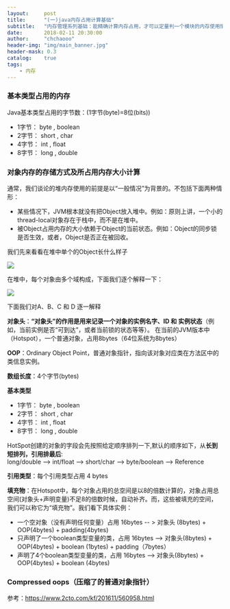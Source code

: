 ```yaml
---
layout:     post
title:      "(一)java内存占用计算基础"
subtitle:   "内存管理系列基础：能精确计算内存占用，才可以定量判一个模块的内存使用情况是否符合预期"
date:       2018-02-11 20:30:00
author:     "chchaooo"
header-img: "img/main_banner.jpg"
header-mask: 0.3
catalog:    true
tags:
    - 内存
---
```


### 基本类型占用的内存

Java基本类型占用的字节数：(1字节(byte)=8位(bits))
* 1字节： byte , boolean
* 2字节： short , char
* 4字节： int , float
* 8字节： long , double


### 对象内存的存储方式及所占用内存大小计算

通常，我们谈论的堆内存使用的前提是以“一般情况”为背景的。不包括下面两种情形：

* 某些情况下，JVM根本就没有把Object放入堆中。例如：原则上讲，一个小的thread-local对象存在于栈中，而不是在堆中。
* 被Object占用内存的大小依赖于Object的当前状态。例如：Object的同步锁是否生效，或者，Object是否正在被回收。

我们先来看看在堆中单个的Object长什么样子

![](https://cl.ly/2R411T2U2F1K/Image%202018-02-27%20at%202.30.27%20%E4%B8%8B%E5%8D%88.png)

在堆中，每个对象由多个域构成，下面我们逐个解释一下：

![](https://cl.ly/062M2U0m1G2u/Image%202018-02-27%20at%202.26.21%20%E4%B8%8B%E5%8D%88.png)

下面我们对A、B、C 和 D 逐一解释

**对象头**：**“对象头”的作用是用来记录一个对象的实例名字、ID 和 实例状态**（例如，当前实例是否“可到达”，或者当前锁的状态等等）。
在当前的JVM版本中（Hotspot），一个普通对象，占用8bytes（64位系统为8bytes）

**OOP**：Ordinary Object Point，普通对象指针，指向该对象对应类在方法区中的类信息实例。

**数组长度**：4个字节(bytes)

**基本类型**
* 1字节： byte , boolean
* 2字节： short , char
* 4字节： int , float
* 8字节： long , double

HotSpot创建的对象的字段会先按照给定顺序排列一下,默认的顺序如下，从**长到短排列，引用排最后**:  
long/double --> int/float -->  short/char --> byte/boolean --> Reference

**引用类型**：每个引用类型占用 4 bytes

**填充物**：在Hotspot中，每个对象占用的总空间是以8的倍数计算的，对象占用总空间(对象头+声明变量)不足8的倍数时候，自动补齐。而，这些被填充的空间，我们可以称它为“填充物”。我们看下具体实例：

* 一个空对象（没有声明任何变量）占用 16bytes -- > 对象头 (8bytes) + OOP(4bytes) + padding(4bytes)
* 只声明了一个boolean类型变量的类，占用 16bytes --> 对象头(8bytes) + OOP(4bytes) + boolean (1bytes) + padding（7bytes）
* 声明了4个boolean类型变量的类，占用 16bytes --> 对象头(8bytes) + OOP(4bytes) + boolean (4bytes)


### Compressed oops（压缩了的普通对象指针）
参考：https://www.2cto.com/kf/201611/560958.html

